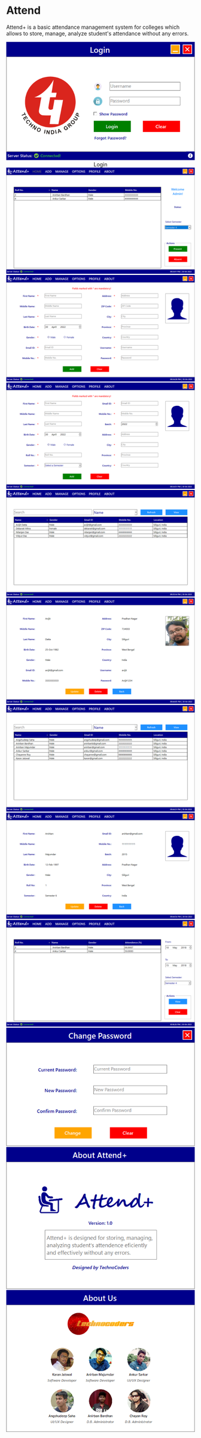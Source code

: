 # Attend
Attend+ is a basic attendance management system for colleges which allows to store, manage, analyze student's attendance without any errors.
<p align="center">
  <img alt="Preview-001" src="Previews/001.png"/>
  <span align="center"> Login </span>
  <img alt="Preview-002" src="Previews/002.png"/>
  <img alt="Preview-003" src="Previews/003.png"/>
  <img alt="Preview-004" src="Previews/004.png"/>
  <img alt="Preview-005" src="Previews/005.png"/>
  <img alt="Preview-006" src="Previews/006.png"/>
  <img alt="Preview-007" src="Previews/007.png"/>
  <img alt="Preview-008" src="Previews/008.png"/>
  <img alt="Preview-009" src="Previews/009.png"/>
  <img alt="Preview-010" src="Previews/010.png"/>
  <img alt="Preview-011" src="Previews/011.png"/>
  <img alt="Preview-012" src="Previews/012.png"/>
</p>
